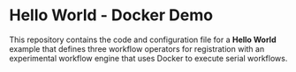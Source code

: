 Hello World - Docker Demo
=========================

This repository contains the code and configuration file for a **Hello World** example that defines three workflow operators for registration with an experimental workflow engine that uses Docker to execute serial workflows.

